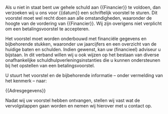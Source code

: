 Als u niet in staat bent uw gehele schuld aan {{Financier}} te voldoen, dan verzoeken wij u ons voor {{datum}} een schriftelijk voorstel te sturen. Dit voorstel moet wel recht doen aan alle omstandigheden, waaronder de hoogte van de vordering van {{Financier}}. Wij zijn overigens niet verplicht om een betalingsvoorstel te accepteren.

Het voorstel moet worden onderbouwd met financiële gegevens en bijbehorende stukken, waaronder uw jaarcijfers en een overzicht van de huidige baten en schulden. Indien gewenst, kan uw (financieel) adviseur u bijstaan. In dit verband willen wij u ook wijzen op het bestaan van diverse onafhankelijke schuldhulpverleningsinstanties die u kunnen ondersteunen bij het opstellen van een betalingsvoorstel.

U stuurt het voorstel en de bijbehorende informatie – onder vermelding van het kenmerk – naar:

{{Adresgegevens}}

Nadat wij uw voorstel hebben ontvangen, stellen wij vast wat de vervolgstappen gaan worden en nemen wij hierover met u contact op.
